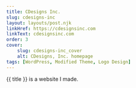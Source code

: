 ```yaml
---
title: CDesigns Inc.
slug: cdesigns-inc
layout: layouts/post.njk
linkHref: https://cdesignsinc.com
linkText: cdesignsinc.com
order: 3
cover:
    slug: cdesigns-inc_cover
    alt: CDesigns, Inc. homepage
tags: [WordPress, Modified Theme, Logo Design] 
---
```

{{ title }} is a website I made.
